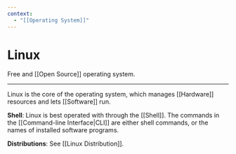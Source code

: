 ```yaml
---
context:
  - "[[Operating System]]"
---
```


# Linux

Free and [[Open Source]] operating system.

---

Linux is the core of the operating system, which manages [[Hardware]] resources and lets [[Software]] run.

**Shell**: Linux is best operated with through the [[Shell]]. The commands in the [[Command-line Interface|CLI]] are either shell commands, or the names of installed software programs.

**Distributions**: See [[Linux Distribution]].
